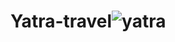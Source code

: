 # Yatra-travel![yatra](https://user-images.githubusercontent.com/81104857/187071980-c643fb6f-940c-489a-afef-0ec92a942804.png)
